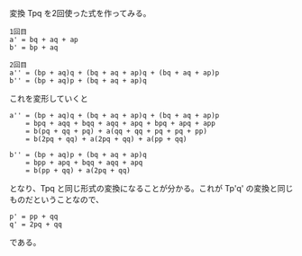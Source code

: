 変換 Tpq を2回使った式を作ってみる。

    1回目
    a' = bq + aq + ap
    b' = bp + aq

    2回目
    a'' = (bp + aq)q + (bq + aq + ap)q + (bq + aq + ap)p
    b'' = (bp + aq)p + (bq + aq + ap)q

これを変形していくと

    a'' = (bp + aq)q + (bq + aq + ap)q + (bq + aq + ap)p
        = bpq + aqq + bqq + aqq + apq + bpq + apq + app
        = b(pq + qq + pq) + a(qq + qq + pq + pq + pp)
        = b(2pq + qq) + a(2pq + qq) + a(pp + qq)

    b'' = (bp + aq)p + (bq + aq + ap)q
        = bpp + apq + bqq + aqq + apq
        = b(pp + qq) + a(2pq + qq)

となり、Tpq と同じ形式の変換になることが分かる。これが Tp'q' の変換と同じものだということなので、

    p' = pp + qq
    q' = 2pq + qq

である。
